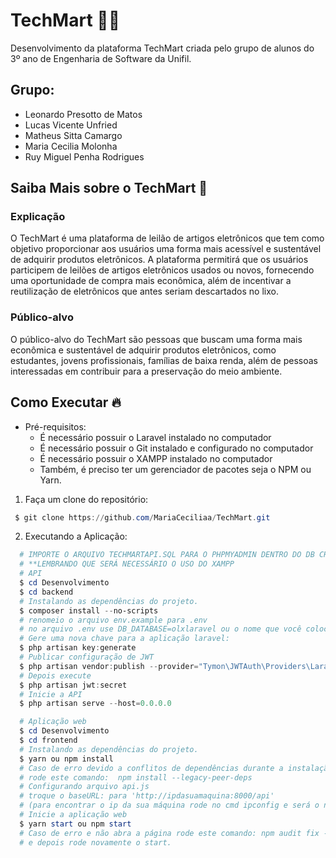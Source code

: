 # TechMart 🧑‍💻
Desenvolvimento da plataforma TechMart criada pelo grupo de alunos do 3º ano de Engenharia de Software da Unifil.

## Grupo:
- Leonardo Presotto de Matos 
- Lucas Vicente Unfried  
- Matheus Sitta Camargo 
- Maria Cecilia Molonha  
- Ruy Miguel Penha Rodrigues 

## Saiba Mais sobre o TechMart 🧐

### **Explicação**
O TechMart é uma plataforma de leilão de artigos eletrônicos que tem como objetivo proporcionar aos usuários uma forma mais acessível e sustentável de adquirir produtos eletrônicos. A plataforma permitirá que os usuários participem de leilões de artigos eletrônicos usados ou novos, fornecendo uma oportunidade de compra mais econômica, além de incentivar a reutilização de eletrônicos que antes seriam descartados no lixo.

### **Público-alvo**
O público-alvo do TechMart são pessoas que buscam uma forma mais econômica e sustentável de adquirir produtos eletrônicos, como estudantes, jovens profissionais, famílias de baixa renda, além de pessoas interessadas em contribuir para a preservação do meio ambiente.

## Como Executar :fire:

* Pré-requisitos: 
  * É necessário possuir o Laravel instalado no computador
  * É necessário possuir o Git instalado e configurado no computador
  * É necessário possuir o XAMPP instalado no computador
  * Também, é preciso ter um gerenciador de pacotes seja o NPM ou Yarn.

 1. Faça um clone do repositório:

```powershell
 $ git clone https://github.com/MariaCeciliaa/TechMart.git
```

2. Executando a Aplicação:

```powershell
  # IMPORTE O ARQUIVO TECHMARTAPI.SQL PARA O PHPMYADMIN DENTRO DO DB CRIADO
  # **LEMBRANDO QUE SERÁ NECESSÁRIO O USO DO XAMPP
  # API
  $ cd Desenvolvimento
  $ cd backend
  # Instalando as dependências do projeto.
  $ composer install --no-scripts
  # renomeio o arquivo env.example para .env
  # no arquivo .env use DB_DATABASE=olxlaravel ou o nome que você colocou no db
  # Gere uma nova chave para a aplicação laravel:
  $ php artisan key:generate
  # Publicar configuração de JWT
  $ php artisan vendor:publish --provider="Tymon\JWTAuth\Providers\LaravelServiceProvider"
  # Depois execute
  $ php artisan jwt:secret
  # Inicie a API
  $ php artisan serve --host=0.0.0.0

  # Aplicação web
  $ cd Desenvolvimento
  $ cd frontend
  # Instalando as dependências do projeto.
  $ yarn ou npm install
  # Caso de erro devido a conflitos de dependências durante a instalação de pacotes usando o npm
  # rode este comando:  npm install --legacy-peer-deps
  # Configurando arquivo api.js
  # troque o baseURL: para 'http://ipdasuamaquina:8000/api'
  # (para encontrar o ip da sua máquina rode no cmd ipconfig e será o número que estiver no  Endereço IPv4)
  # Inicie a aplicação web
  $ yarn start ou npm start
  # Caso de erro e não abra a página rode este comando: npm audit fix --force
  # e depois rode novamente o start.
```
